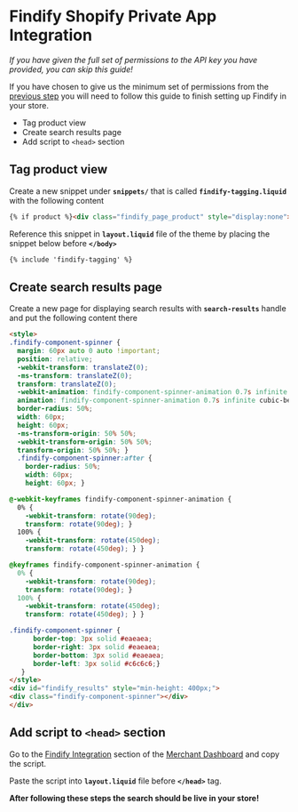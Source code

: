 # Findify Shopify Private App Integration

_If you have given the full set of permissions to the API key you have provided, you can skip this guide!_

If you have chosen to give us the minimum set of permissions from the [previous step](README.md) you will need to follow this guide to finish setting up Findify in your store. 

* Tag product view
* Create search results page
* Add script to `<head>` section


## Tag product view

Create a new snippet under __`snippets/`__ that is called __`findify-tagging.liquid`__ with the following content

```html
{% if product %}<div class="findify_page_product" style="display:none">{{product.id}}</div>{% endif %}
```

Reference this snippet in __`layout.liquid`__ file of the theme by placing the snippet below before __`</body>`__

```html
{% include 'findify-tagging' %}
```
## Create search results page

Create a new page for displaying search results with __`search-results`__ handle and put the following content there

```html
<style>
.findify-component-spinner {
  margin: 60px auto 0 auto !important;
  position: relative;
  -webkit-transform: translateZ(0);
  -ms-transform: translateZ(0);
  transform: translateZ(0);
  -webkit-animation: findify-component-spinner-animation 0.7s infinite cubic-bezier(0.67, 0.35, 0.7, 0.8);
  animation: findify-component-spinner-animation 0.7s infinite cubic-bezier(0.67, 0.35, 0.7, 0.8);
  border-radius: 50%;
  width: 60px;
  height: 60px;
  -ms-transform-origin: 50% 50%;
  -webkit-transform-origin: 50% 50%;
  transform-origin: 50% 50%; }
  .findify-component-spinner:after {
    border-radius: 50%;
    width: 60px;
    height: 60px; }

@-webkit-keyframes findify-component-spinner-animation {
  0% {
    -webkit-transform: rotate(90deg);
    transform: rotate(90deg); }
  100% {
    -webkit-transform: rotate(450deg);
    transform: rotate(450deg); } }

@keyframes findify-component-spinner-animation {
  0% {
    -webkit-transform: rotate(90deg);
    transform: rotate(90deg); }
  100% {
    -webkit-transform: rotate(450deg);
    transform: rotate(450deg); } }

.findify-component-spinner {
      border-top: 3px solid #eaeaea;
      border-right: 3px solid #eaeaea;
      border-bottom: 3px solid #eaeaea;
      border-left: 3px solid #c6c6c6;}
   }
</style>
<div id="findify_results" style="min-height: 400px;">
<div class="findify-component-spinner"></div>
</div>
```

## Add script to `<head>` section

Go to the [Findify Integration](https://dashboard.findify.io/#/dashboard/integration-details) section of the [Merchant Dashboard](https://dashboard.findify.io) and copy the script. 

Paste the script into __`layout.liquid`__ file before __`</head>`__ tag.

__After following these steps the search should be live in your store!__
